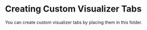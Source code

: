 Creating Custom Visualizer Tabs
===============================

You can create custom visualizer tabs by placing them in this folder.